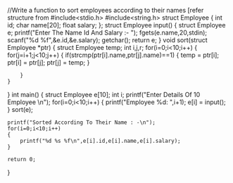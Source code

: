 //Write a function to sort employees according to their names [refer structure from
#include<stdio.h>
#include<string.h>
struct Employee
{
    int id;
    char name[20];
    float salary;
};
struct Employee input()
{
    struct Employee e;
    printf("Enter The Name Id And Salary :- ");
    fgets(e.name,20,stdin);
    scanf("%d %f",&e.id,&e.salary);
    getchar();
    return e;
}
void sort(struct Employee *ptr)
{
    struct Employee temp;
    int i,j,r;
    for(i=0;i<10;i++)
    {
        for(j=i+1;j<10;j++)
        {
            if(strcmp(ptr[i].name,ptr[j].name)==1)
            {
                temp = ptr[i];
                ptr[i] = ptr[j];
                ptr[j] = temp;
            }
            
        }
    }
}
int main()
{
    struct Employee e[10];
    int i;
    printf("Enter Details Of 10 Employee \n");
    for(i=0;i<10;i++)
    {
        printf("Employee %d: ",i+1);
        e[i] = input();
    }
    sort(e);

    printf("Sorted According To Their Name : -\n");
    for(i=0;i<10;i++)
    {
        printf("%d %s %f\n",e[i].id,e[i].name,e[i].salary);
    }

    return 0;
}
